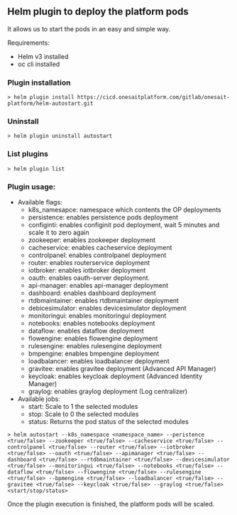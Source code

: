 ## Helm plugin to deploy the platform pods

It allows us to start the pods in an easy and simple way.

Requirements:

- Helm v3 installed
- oc cli installed

### Plugin installation

```
> helm plugin install https://cicd.onesaitplatform.com/gitlab/onesait-platform/helm-autostart.git
```

### Uninstall

```
> helm plugin uninstall autostart
```

### List plugins

```
> helm plugin list
```

### Plugin usage:

- Available flags:
  - k8s_namesapce: namespace which contents the OP deployments
  - persistence: enables persistence pods deployment
  - configinti: enables configinit pod deployment, wait 5 minutes and scale it to zero again
  - zookeeper: enables zookeeper deployment
  - cacheservice: enables cacheservice deployment
  - controlpanel: enables controlpanel deployment
  - router: enables routerservice deployment
  - iotbroker: enables iotbroker deployment
  - oauth: enables oauth-server deployment.
  - api-manager: enables api-manager deployment
  - dashboard: enables dashboard deployment
  - rtdbmaintainer: enables rtdbmaintainer deployment
  - debicesimulator: enables devicesimulator deployment
  - monitoringui: enables monitoringui deployment
  - notebooks: enables notebooks deployment
  - dataflow: enables dataflow deployment
  - flowengine: enables flowengine deployment
  - rulesengine: enables rulesengine deployment
  - bmpengine: enables bmpengine deployment
  - loadbalancer: enables loadbalancer deployment
  - gravitee: enables gravitee deployment (Advanced API Manager)
  - keycloak: enables keycloak deployment (Advanced Identity Manager)
  - graylog: enables graylog deployment (Log centralizer)
- Available jobs:
  - start: Scale to 1 the selected modules
  - stop: Scale to 0 the selected modules
  - status: Returns the pod status of the selected modules

```
> helm autostart --k8s_namespace <namespace_name> --peristence <true/false> --zookeeper <true/false> --cacheservice <true/false> --controlpanel <true/false> --router <true/false> --iotbroker <true/false> --oauth <true/false> --apimanager <true/false> --dashboard <true/false> --rtdbmaintainer <true/false> --devicesimulator <true/false> --monitoringui <true/false> --notebooks <true/false> --dataflow <true/false> --flowengine <true/false> --rulesengine <true/false> --bpmengine <true/false> --loadbalancer <true/false> --gravitee <true/false> --keycloak <true/false> --graylog <true/false> <start/stop/status>
```

Once the plugin execution is finished, the platform pods will be scaled.
